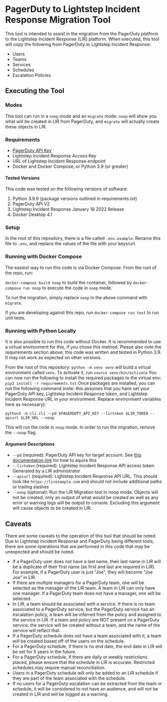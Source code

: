 # PagerDuty to Lightstep Incident Response Migration Tool

This tool is intended to assist in the migration from the PagerDuty platform
to the Lightstep Incident Response (LIR) platform. When executed, this tool 
will copy the following from PagerDuty to Lightstep Incident Response:
- Users
- Teams
- Services
- Schedules
- Escalation Policies

## Executing the Tool

### Modes
This tool can run in a `noop` mode and an `migrate` mode. `noop` will show you 
what will be created in LIR from PagerDuty, and `migrate` will actually 
create these objects in LIR.

### Requirements
- [PagerDuty API Key](https://support.pagerduty.com/docs/api-access-keys#section-generate-a-general-access-rest-api-key)
- Lightstep Incident Response Access Key
- URL of Lightstep Incident Response endpoint
- Docker and Docker Compose, or Python 3.9 (or greater)

#### Tested Versions
This code was tested on the following versions of software:
1. Python 3.9.9 (package versions outlined in requirements.txt)
2. PagerDuty API V2
3. Lightstep Incident Response January 18 2022 Release
4. Docker Desktop 4.1

### Setup
In the root of this repository, there is a file called `.env.example`. Rename this file
to `.env`, and replace the values of the file with your keys/url.

### Running with Docker Compose
The easiest way to run this code is via Docker Compose. From the root of the repo,
run:

```docker-compose build noop```
to build the container, followed by
```docker-compose run noop```
to execute the code in `noop` mode.

To run the migration, simply replace `noop` in the above command with `migrate`.

If you are developing against this repo, run `docker-compose run test` to run unit tests.

### Running with Python Locally
It is also possible to run this code without Docker. It is recommended to use a virtual
environment for this, if you chose this method. Please also note the requirements
section above; this code was written and tested in Python 3.9. It may not work
as expected on other versions.

From the root of this repository:
```python -m venv venv```
will build a virtual environment called `venv`. To activate it, run
```source venv/bin/activate```
You can now run the following to install the required packages to the virtual env:
```pip3 install -r requirements.txt```
Once packages are installed, you can run the following command (note: this assumes
that you have set your PagerDuty API key, Lightstep Incident Response token, and Lightstep Incident Response URL in your environment.
Replace environment variables here as necessary):
```
python3 -m cli.cli --pd $PAGERDUTY_API_KEY --lirtoken $LIR_TOKEN --apiurl $LIR_URL --noop
```
This will run the code in `noop` mode. In order to run the migration, remove the `--noop` flag.

#### Argument Descriptions

- `--pd` (required): PagerDuty API key for target account. See [this documentation link](https://support.pagerduty.com/docs/api-access-keys#section-generate-a-general-access-rest-api-key) for how to aquire this
- `--lirtoken` (required): Lightstep Incident Response API access token. Generated by a LIR administrator
- `--apiurl` (required): Lightstep Incident Response API URL. This should look like `https://lirexample.com` and should not include additional paths or trailing slashes
- `--noop` (optional): Run the LIR Migration tool in noop mode. Objects will not be created; only an output of what _would_ be created as well as any error or warning logs will be output to console. Excluding this argument will cause objects to be created in LIR.

## Caveats

There are some caveats to the operation of this tool that should be noted. Due to
Lightstep Incident Response and PagerDuty being different tools, there are some operations that are performed
in this code that may be unexpected and should be noted.

- If a PagerDuty user does not have a last name, their last name in LIR will be a
  duplicate of their first name (as first and last are required in LIR). For example,
  if a PagerDuty user is just "Joe", they will become "Joe Joe" in LIR.
- If there are multiple managers for a PagerDuty team, one will be selected as the
  manager of the LIR team. A team in LIR can only have one manager. If a PagerDuty team does not have
  a manager, one will be selected.
- In LIR, a team should be associated with a service. If there is no team associated to
  a PagerDuty service, but the PagerDuty service has an escalation policy, a team
  will be inferred from the policy and assigned to the service in LIR. If a team
  and policy are NOT present on a PagerDuty service, the service will be created without
  a team, and the name of the service will reflect that.
- If a PagerDuty schedule does not have a team associated with it, a team will be created
  based off of the users on the schedule.
- For a PagerDuty schedule, if there is no end date, the end date in LIR will be set
  for 5 years in the future.
- For a PagerDuty schedule, if there are daily or weekly restrictions placed, please ensure that 
  the schedule in LIR is accurate. Restricted schedules may require manual reconciliation.
- Users in a PagerDuty schedule will only be added to an LIR schedule if they are part
  of the team associated with the schedule.
- If no users for a PagerDuty escalation can be extracted from the team or schedule, it
  will be considered to not have an audience, and will not be created in LIR and will
  be logged as a warning.
